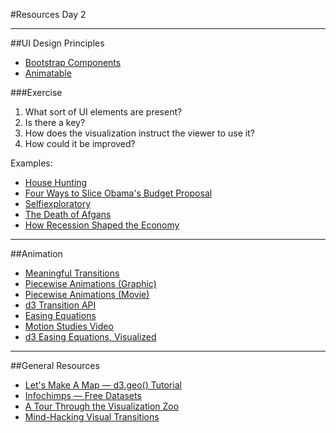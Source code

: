 #Resources Day 2
***

##UI Design Principles
* [Bootstrap Components](http://getbootstrap.com/components/)
* [Animatable](http://leaverou.github.io/animatable/)

###Exercise

1. What sort of UI elements are present?2. Is there a key?3. How does the visualization instruct the viewer to use it?4. How could it be improved?

Examples:

* [House Hunting](http://www.trulia.com/vis/tru247/)
* [Four Ways to Slice Obama's Budget Proposal](http://www.nytimes.com/interactive/2012/02/13/us/politics/2013-budget-proposal-graphic.html?_r=0)
* [Selfiexploratory](http://selfiecity.net/selfiexploratory/)
* [The Death of Afgans](http://www.thenation.com/afghanistan-database)
* [How Recession Shaped the Economy](http://www.nytimes.com/interactive/2014/06/05/upshot/how-the-recession-reshaped-the-economy-in-255-charts.html)

***

##Animation
* [Meaningful Transitions](https://www.dropbox.com/s/igiz54y80df34w9/Screenshot%202014-06-05%2023.20.08.png)
* [Piecewise Animations (Graphic)](http://research.microsoft.com/pubs/130998/bv_ch19.pdf)
* [Piecewise Animations (Movie)](http://vis.berkeley.edu/papers/animated_transitions/)
* [d3 Transition API](https://github.com/mbostock/d3/wiki/Transitions)
* [Easing Equations](http://easings.net/)
* [Motion Studies Video](http://vimeo.com/17411241)
* [d3 Easing Equations, Visualized](http://blog.vctr.me/experiments/transition-tweens.html)

***

##General Resources
* [Let's Make A Map — d3.geo() Tutorial](http://bost.ocks.org/mike/map/)
* [Infochimps — Free Datasets](http://infochimps.org/datasets)
* [A Tour Through the Visualization Zoo](http://hci.stanford.edu/jheer/files/zoo/)
* [Mind-Hacking Visual Transitions](http://looksgoodworkswell.blogspot.com/2006_03_01_archive.html)